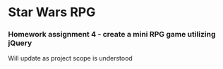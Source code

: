 # Star Wars RPG
### Homework assignment 4 - create a mini RPG game utilizing jQuery
Will update as project scope is understood
